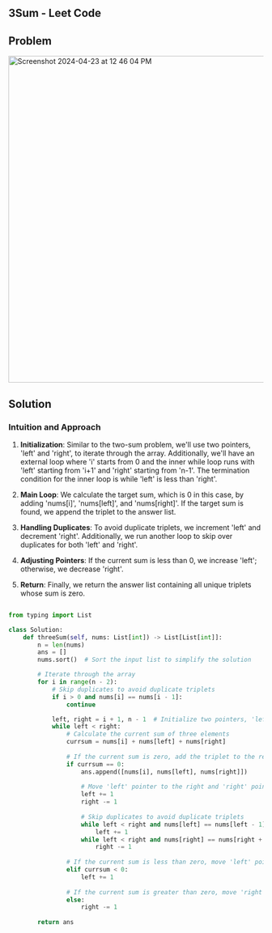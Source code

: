 ## 3Sum - Leet Code

## Problem 

<img width="646" alt="Screenshot 2024-04-23 at 12 46 04 PM" src="https://github.com/ssssubhank/Problem-Solving-Python/assets/99115039/00946936-9e42-4731-a59d-e226a7567be4">


## Solution

### Intuition and Approach 

1. **Initialization**: Similar to the two-sum problem, we'll use two pointers, 'left' and 'right', to iterate through the array. Additionally, we'll have an external loop where 'i' starts from 0 and the inner while loop runs with 'left' starting from 'i+1' and 'right' starting from 'n-1'. The termination condition for the inner loop is while 'left' is less than 'right'.

2. **Main Loop**: We calculate the target sum, which is 0 in this case, by adding 'nums[i]', 'nums[left]', and 'nums[right]'. If the target sum is found, we append the triplet to the answer list.

3. **Handling Duplicates**: To avoid duplicate triplets, we increment 'left' and decrement 'right'. Additionally, we run another loop to skip over duplicates for both 'left' and 'right'.

4. **Adjusting Pointers**: If the current sum is less than 0, we increase 'left'; otherwise, we decrease 'right'.

5. **Return**: Finally, we return the answer list containing all unique triplets whose sum is zero.


```python 

from typing import List

class Solution:
    def threeSum(self, nums: List[int]) -> List[List[int]]:
        n = len(nums)
        ans = []
        nums.sort()  # Sort the input list to simplify the solution

        # Iterate through the array
        for i in range(n - 2):
            # Skip duplicates to avoid duplicate triplets
            if i > 0 and nums[i] == nums[i - 1]:
                continue

            left, right = i + 1, n - 1  # Initialize two pointers, 'left' and 'right'
            while left < right:
                # Calculate the current sum of three elements
                currsum = nums[i] + nums[left] + nums[right]
                
                # If the current sum is zero, add the triplet to the result
                if currsum == 0:
                    ans.append([nums[i], nums[left], nums[right]])
                    
                    # Move 'left' pointer to the right and 'right' pointer to the left
                    left += 1
                    right -= 1
                    
                    # Skip duplicates to avoid duplicate triplets
                    while left < right and nums[left] == nums[left - 1]:
                        left += 1
                    while left < right and nums[right] == nums[right + 1]:
                        right -= 1
                
                # If the current sum is less than zero, move 'left' pointer to the right
                elif currsum < 0:
                    left += 1
                
                # If the current sum is greater than zero, move 'right' pointer to the left
                else:
                    right -= 1
        
        return ans



```
